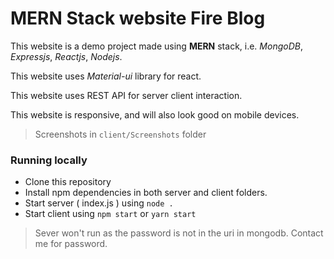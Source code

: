 # MERN Stack website **Fire Blog**
This website is a demo project made using **MERN** stack, i.e. *MongoDB*, *Expressjs*, *Reactjs*, *Nodejs*.

This website uses *Material-ui* library for react.

This website uses REST API for server client interaction.

This website is responsive, and will also look good on mobile devices.

> Screenshots in ```client/Screenshots``` folder

### Running locally 
* Clone this repository
* Install npm dependencies in both server and client folders.
* Start server ( index.js ) using ```node .```
* Start client using ```npm start``` or ```yarn start```

> Sever won't run as the password is not in the uri in mongodb. Contact me for password.
